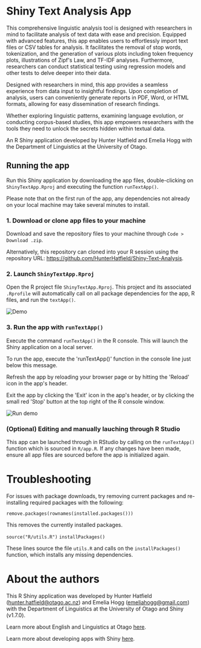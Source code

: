 # Shiny Text Analysis App

This comprehensive linguistic analysis tool is designed with researchers in mind to facilitate analysis of text data with ease and precision. Equipped with advanced features, this app enables users to effortlessly import text files or CSV tables for analysis. It facilitates the removal of stop words, tokenization, and the generation of various plots including token frequency plots, illustrations of Zipf's Law, and TF-IDF analyses. Furthermore, researchers can conduct statistical testing using regression models and other tests to delve deeper into their data.

Designed with researchers in mind, this app provides a seamless experience from data input to insightful findings. Upon completion of analysis, users can conveniently generate reports in PDF, Word, or HTML formats, allowing for easy dissemination of research findings.

Whether exploring linguistic patterns, examining language evolution, or conducting corpus-based studies, this app empowers researchers with the tools they need to unlock the secrets hidden within textual data.

An R Shiny application developed by Hunter Hatfield and Emelia Hogg with the Department of Linguistics at the University of Otago.

## Running the app

Run this Shiny application by downloading the app files, double-clicking on `ShinyTextApp.Rproj` and executing the function `runTextApp()`.

Please note that on the first run of the app, any dependencies not already on your local machine may take several minutes to install.

### 1. Download or clone app files to your machine

Download and save the repository files to your machine through `Code > Download .zip`.

Alternatively, this repository can cloned into your R session using the repository URL: <https://github.com/HunterHatfield/Shiny-Text-Analysis>.

### 2. Launch `ShinyTextApp.Rproj`

Open the R project file `ShinyTextApp.Rproj`. This project and its associated `.Rprofile` will automatically call on all package dependencies for the app, R files, and run the `textApp()`.

![Demo](Launch_Demo.gif)

### 3. Run the app with `runTextApp()`

Execute the command `runTextApp()` in the R console. This will launch the Shiny application on a local server.

To run the app, execute the 'runTextApp()' function in the console line just below this message.

Refresh the app by reloading your browser page or by hitting the 'Reload' icon in the app's header.

Exit the app by clicking the 'Exit' icon in the app's header, or by clicking the small red 'Stop' button at the top right of the R console window.

![Run demo](Run.GIF)

### (Optional) Editing and manually lauching through R Studio

This app can be launched through in RStudio by calling on the `runTextApp()` function which is sourced in `R/app.R`. If any changes have been made, ensure all app files are sourced before the app is initialized again.

# Troubleshooting

For issues with package downloads, try removing current packages and re-installing required packages with the following:

`remove.packages(rownames(installed.packages()))`

This removes the currently installed packages.

`source("R/utils.R")` `installPackages()`

These lines source the file `utils.R` and calls on the `installPackages()` function, which installs any missing dependencies.

# About the authors

This R Shiny application was developed by Hunter Hatfield ([hunter.hatfield\@otago.ac.nz](mailto:hunter.hatfield@otago.ac.nz)) and Emelia Hogg ([emeliahogg\@gmail.com](mailto:emeliahogg@gmail.com)) with the Department of Linguistics at the University of Otago and Shiny (v1.7.0).

Learn more about English and Linguistics at Otago [here](https://www.otago.ac.nz/english-linguistics/linguistics).

Learn more about developing apps with Shiny [here](https://www.rstudio.com/products/shiny/).
